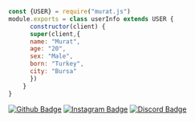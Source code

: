 ```js
const {USER} = require("murat.js")
module.exports = class userInfo extends USER {
      constructor(client) {
      super(client,{
      name: "Murat",
      age: "20",
      sex: "Male",
      born: "Turkey",
      city: "Bursa"
      })
    }
}
```
[![Github Badge](https://img.shields.io/badge/-Github-000?style=quare&labelColor=000&logo=Github&logoColor=white&link=link)](https://github.com/muratera) 
[![Instagram Badge](https://img.shields.io/badge/-Instagram-0b65db?style=flat-quare&labelColor=0b65db&logo=instagram&logoColor=white&link=link)](https://instagram.com/muratzeybekkk)
[![Discord Badge](https://img.shields.io/badge/-Discord-C13584?style=flat-quare&labelColor=C13584&logo=discord&logoColor=white&link=link)](https://discordapp.com/users/320569678042890242)

